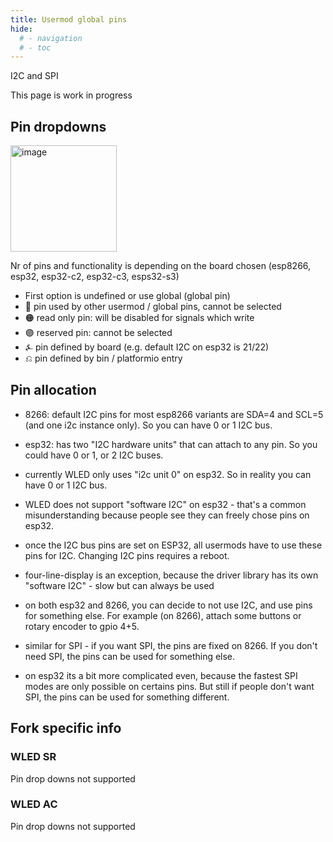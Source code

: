 ```yaml
---
title: Usermod global pins
hide:
  # - navigation
  # - toc
---
```


I2C and SPI

This page is work in progress

## Pin dropdowns
<img width="170" alt="image" src="https://user-images.githubusercontent.com/91013628/212557801-0329826a-9d00-4c85-abd9-049c73c5a773.png">

Nr of pins and functionality is depending on the board chosen (esp8266, esp32, esp32-c2, esp32-c3, esps32-s3)

* First option is undefined or use global (global pin)
* 🔴 pin used by other usermod / global pins, cannot be selected
* 🟠 read only pin: will be disabled for signals which write
* 🟣 reserved pin: cannot be selected
* ⍼ pin defined by board (e.g. default I2C on esp32 is 21/22)
* ⎌ pin defined by bin / platformio entry

## Pin allocation
* 8266: default I2C pins for most esp8266 variants are SDA=4 and SCL=5 (and one i2c instance only). So you can have 0 or 1 I2C bus.
* esp32: has two "I2C hardware units" that can attach to any pin.  So you could have 0 or 1, or 2 I2C buses.
* currently WLED only uses "i2c unit 0" on esp32. So in reality you can have 0 or 1 I2C bus.
* WLED does not support "software I2C" on esp32 - that's a common misunderstanding because people see they can freely chose pins on esp32.
* once the I2C bus pins are set on ESP32, all usermods have to use these pins for I2C. Changing I2C pins requires a reboot.
* four-line-display is an exception, because the driver library has its own "software I2C" - slow but can always be used

* on both esp32 and 8266, you can decide to not use I2C, and use pins for something else. For example (on 8266), attach some buttons or rotary encoder to gpio 4+5. 
* similar for SPI - if you want SPI, the pins are fixed on 8266. If you don't need SPI, the pins can be used for something else.
* on esp32 its a bit more complicated even, because the fastest SPI modes are only possible on certains pins. But still if people don't want SPI, the pins can be used for something different.

## Fork specific info

### WLED SR
Pin drop downs not supported

### WLED AC
Pin drop downs not supported

